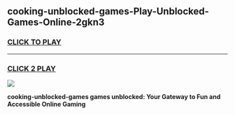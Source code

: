 
## cooking-unblocked-games-Play-Unblocked-Games-Online-2gkn3
<h3>
<a href="https://premium76.site?title=cooking-unblocked-games&ref=25A">CLICK TO PLAY</a></h3>
<hr>

<h3>
<a href="https://premium76.site?title=cooking-unblocked-games&ref=25A">CLICK 2 PLAY</a>
  
</h3>

<a href="https://premium76.site?title=cooking-unblocked-games&ref=25A"><img src="https://clearcache.store/games.png"></a>


**cooking-unblocked-games games unblocked: Your Gateway to Fun and Accessible Online Gaming**
